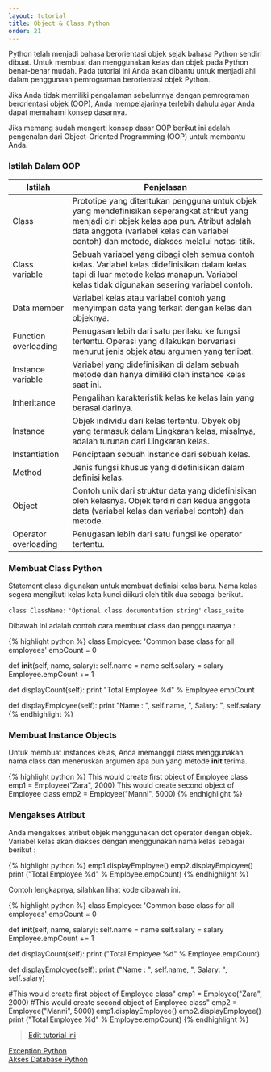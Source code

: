 ```yaml
---
layout: tutorial
title: Object & Class Python
order: 21
---
```

Python telah menjadi bahasa berorientasi objek sejak bahasa Python sendiri dibuat. Untuk membuat dan menggunakan kelas dan objek pada Python benar-benar mudah. Pada tutorial ini Anda akan dibantu untuk menjadi ahli dalam penggunaan pemrograman berorientasi objek Python.

Jika Anda tidak memiliki pengalaman sebelumnya dengan pemrograman berorientasi objek (OOP), Anda mempelajarinya terlebih dahulu agar Anda dapat memahami konsep dasarnya.

Jika memang sudah mengerti konsep dasar OOP berikut ini adalah pengenalan dari Object-Oriented Programming (OOP) untuk membantu Anda.

### Istilah Dalam OOP

| Istilah | Penjelasan |
| --- | --- |
| Class	 | Prototipe yang ditentukan pengguna untuk objek yang mendefinisikan seperangkat atribut yang menjadi ciri objek kelas apa pun. Atribut adalah data anggota (variabel kelas dan variabel contoh) dan metode, diakses melalui notasi titik. | 
| Class variable | 	Sebuah variabel yang dibagi oleh semua contoh kelas. Variabel kelas didefinisikan dalam kelas tapi di luar metode kelas manapun. Variabel kelas tidak digunakan sesering variabel contoh. | 
| Data member | 	Variabel kelas atau variabel contoh yang menyimpan data yang terkait dengan kelas dan objeknya. | 
| Function overloading | 	Penugasan lebih dari satu perilaku ke fungsi tertentu. Operasi yang dilakukan bervariasi menurut jenis objek atau argumen yang terlibat. | 
| Instance variable	 | Variabel yang didefinisikan di dalam sebuah metode dan hanya dimiliki oleh instance kelas saat ini. | 
| Inheritance	 | Pengalihan karakteristik kelas ke kelas lain yang berasal darinya. | 
| Instance	 | Objek individu dari kelas tertentu. Obyek obj yang termasuk dalam Lingkaran kelas, misalnya, adalah turunan dari Lingkaran kelas. | 
| Instantiation	 | Penciptaan sebuah instance dari sebuah kelas. | 
| Method | 	Jenis fungsi khusus yang didefinisikan dalam definisi kelas. | 
| Object | 	Contoh unik dari struktur data yang didefinisikan oleh kelasnya. Objek terdiri dari kedua anggota data (variabel kelas dan variabel contoh) dan metode. | 
| Operator overloading | 	Penugasan lebih dari satu fungsi ke operator tertentu. | 


### Membuat Class Python

Statement class digunakan untuk membuat definisi kelas baru. Nama kelas segera mengikuti kelas kata kunci diikuti oleh titik dua sebagai berikut.

`class ClassName:` `'Optional class documentation string'` `class_suite`

Dibawah ini adalah contoh cara membuat class dan penggunaanya :

{% highlight python %}
class Employee:
   'Common base class for all employees'
   empCount = 0

   def __init__(self, name, salary):
      self.name = name
      self.salary = salary
      Employee.empCount += 1
   
   def displayCount(self):
     print "Total Employee %d" % Employee.empCount

   def displayEmployee(self):
      print "Name : ", self.name,  ", Salary: ", self.salary
{% endhighlight %}

### Membuat Instance Objects

Untuk membuat instances kelas, Anda memanggil class menggunakan nama class dan meneruskan argumen apa pun yang metode __init__ terima.


{% highlight python %}
This would create first object of Employee class
emp1 = Employee("Zara", 2000)
This would create second object of Employee class
emp2 = Employee("Manni", 5000)
{% endhighlight %}

### Mengakses Atribut

Anda mengakses atribut objek menggunakan dot operator dengan objek. Variabel kelas akan diakses dengan menggunakan nama kelas sebagai berikut :

{% highlight python %}
emp1.displayEmployee()
emp2.displayEmployee()
print ("Total Employee %d" % Employee.empCount)
{% endhighlight %}

Contoh lengkapnya, silahkan lihat kode dibawah ini.

{% highlight python %}
class Employee:
   'Common base class for all employees'
   empCount = 0

   def __init__(self, name, salary):
      self.name = name
      self.salary = salary
      Employee.empCount += 1
   
   def displayCount(self):
     print ("Total Employee %d" % Employee.empCount)

   def displayEmployee(self):
      print ("Name : ", self.name,  ", Salary: ", self.salary)


#This would create first object of Employee class"
emp1 = Employee("Zara", 2000)
#This would create second object of Employee class"
emp2 = Employee("Manni", 5000)
emp1.displayEmployee()
emp2.displayEmployee()
print ("Total Employee %d" % Employee.empCount)
{% endhighlight %}



> [Edit tutorial ini](https://github.com/belajarpythoncom/belajarpythoncom.github.io/edit/master/tutorials/object-class-python.md)

<div class="row navigation-tutorial">
    <div class="col-md-6 prev-tutorial">
        <a href="/tutorial/exception-python"><i class="fas fa-arrow-circle-left"></i>Exception Python</a>
    </div>
    <div class="col-md-6 next-tutorial">
        <a href="/tutorial/akses-database-python" class="hoverable">Akses Database Python<i class="fas fa-arrow-circle-right"></i></a>
    </div>
</div>
